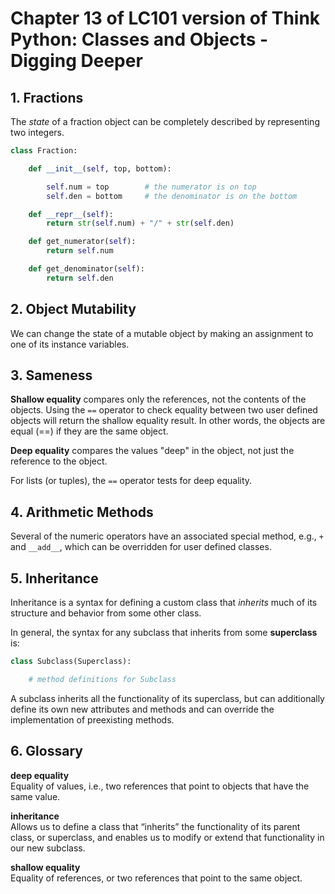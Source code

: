 # Chapter 13 of LC101 version of Think Python:  Classes and Objects - Digging Deeper


## 1. Fractions

The *state* of a fraction object can be completely described by representing
two integers.

```python
class Fraction:

    def __init__(self, top, bottom):

        self.num = top        # the numerator is on top
        self.den = bottom     # the denominator is on the bottom

    def __repr__(self):
        return str(self.num) + "/" + str(self.den)

    def get_numerator(self):
        return self.num

    def get_denominator(self):
        return self.den
```


## 2. Object Mutability

We can change the state of a mutable object by making an assignment to one of its instance variables.


## 3. Sameness

**Shallow equality** compares only the references, not the contents of the objects.  Using the `==` operator to check equality between two user defined objects will return the shallow equality result.  In other words, the objects are equal (==) if they are the same object.

**Deep equality** compares the values "deep" in the object, not just the reference to the object.

For lists (or tuples), the `==` operator tests for deep equality.


## 4. Arithmetic Methods

Several of the numeric operators have an associated special method, e.g., `+` and `__add__`, which can be overridden for user defined classes.


## 5. Inheritance

Inheritance is a syntax for defining a custom class that *inherits* much of its structure and behavior from some other class.

In general, the syntax for any subclass that inherits from some **superclass** is:

```python
class Subclass(Superclass):

    # method definitions for Subclass
```

A subclass inherits all the functionality of its superclass, but can additionally define its own new attributes and methods and can override the implementation of preexisting methods.


## 6. Glossary


**deep equality**  
Equality of values, i.e., two references that point to objects that have the same value.

**inheritance**  
Allows us to define a class that “inherits” the functionality of its parent class, or superclass, and enables us to modify or extend that functionality in our new subclass.

**shallow equality**  
Equality of references, or two references that point to the same object.
